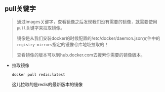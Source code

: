 ## pull关键字

> 通过images关键字，查看镜像之后发现我们没有需要的镜像，就需要使用`pull`关键字来拉取镜像。
>
> 镜像是从我们安装docker的时候配置的/etc/docker/daemon.json文件中的`registry-mirrors`指定的镜像仓库地址拉取的！
>
> 查看镜像的版本可以到hub.docker.com去搜索你需要的镜像版本。



- 拉取镜像

  ```shell
  docker pull redis:latest
  ```

  这儿拉取的是redis的最新版本的镜像

  